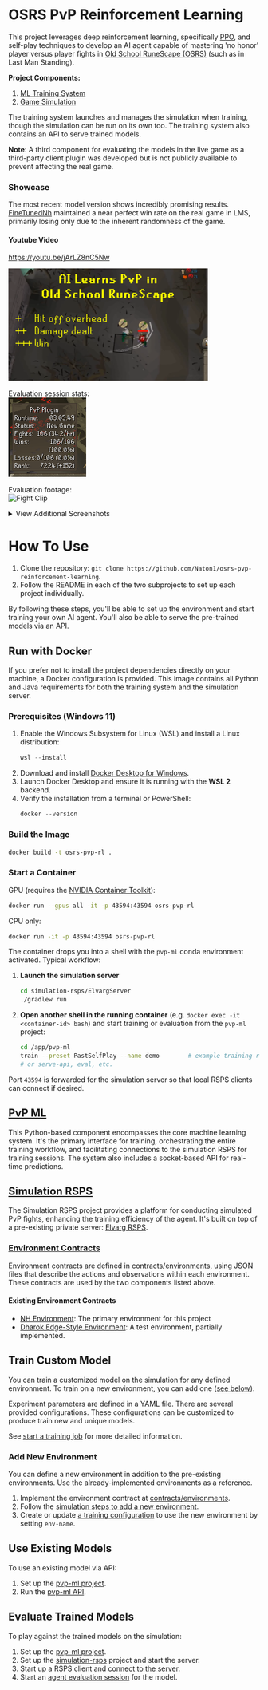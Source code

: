 # OSRS PvP Reinforcement Learning

This project leverages deep reinforcement learning, specifically [PPO](https://arxiv.org/pdf/1707.06347.pdf), and
self-play techniques to develop an AI agent capable of mastering 'no honor' player versus player fights
in [Old School RuneScape (OSRS)](https://oldschool.runescape.com/) (such as in Last Man Standing).

**Project Components:**

1. [ML Training System](#pvp-ml)
2. [Game Simulation](#simulation-rsps)

The training system launches and manages the simulation when training, though the simulation can be run on its own too.
The training system also contains an API to serve trained models.

**Note**: A third component for evaluating the models in the live game as a third-party client plugin was developed but
is not publicly available to prevent affecting the real game.

### Showcase

The most recent model version shows incredibly promising results. [FineTunedNh](pvp-ml/models) maintained a
near perfect win rate on the real game in LMS, primarily losing only due to the inherent randomness of the game.

#### Youtube Video

https://youtu.be/jArLZ8nC5Nw

[<img width=400 src="./assets/youtube-thumbnail.png">](https://youtu.be/jArLZ8nC5Nw)

Evaluation session stats:\
![LMS Session](assets/pvp-plugin.png)

Evaluation footage:\
![Fight Clip](assets/clipped-ags-kill.gif)

<details>
  <summary>View Additional Screenshots</summary>

* Win rate against scripted baseline throughout training
  ![Eval Win Rate](assets/train-eval-percent.png)

* LMS! (note: this account was used for testing/data collection too, the final trained model has ~99% win rate)
  ![LMS Stats](assets/lms-ingame-stats.png)

* First to 10k+ PvP Arena rank, and reached #1
  ![#1 Highscores](assets/pvp-arena-highscores.png)

* In-game PvP Arena rank (the game really says this)
  ![10k+ Rank](assets/pvp-area-ingame-rank.png)

</details>

# How To Use

1. Clone the repository: `git clone https://github.com/Naton1/osrs-pvp-reinforcement-learning`.
2. Follow the README in each of the two subprojects to set up each project individually.

By following these steps, you'll be able to set up the environment and start training your own AI agent. You'll also
be able to serve the pre-trained models via an API.

## Run with Docker

If you prefer not to install the project dependencies directly on your machine, a Docker configuration is provided.
This image contains all Python and Java requirements for both the training system and the simulation server.

### Prerequisites (Windows 11)

1. Enable the Windows Subsystem for Linux (WSL) and install a Linux distribution:
   ```powershell
   wsl --install
   ```
2. Download and install [Docker Desktop for Windows](https://docs.docker.com/desktop/install/windows-install/).
3. Launch Docker Desktop and ensure it is running with the **WSL 2** backend.
4. Verify the installation from a terminal or PowerShell:
   ```powershell
   docker --version
   ```

### Build the Image

```bash
docker build -t osrs-pvp-rl .
```

### Start a Container

GPU (requires the [NVIDIA Container Toolkit](https://docs.nvidia.com/datacenter/cloud-native/container-toolkit/install-guide.html)):

```bash
docker run --gpus all -it -p 43594:43594 osrs-pvp-rl
```

CPU only:

```bash
docker run -it -p 43594:43594 osrs-pvp-rl
```

The container drops you into a shell with the `pvp-ml` conda environment activated. Typical workflow:

1. **Launch the simulation server**

   ```bash
   cd simulation-rsps/ElvargServer
   ./gradlew run
   ```

2. **Open another shell in the running container** (e.g. `docker exec -it <container-id> bash`) and start training or
   evaluation from the `pvp-ml` project:

   ```bash
   cd /app/pvp-ml
   train --preset PastSelfPlay --name demo        # example training run
   # or serve-api, eval, etc.
   ```

Port `43594` is forwarded for the simulation server so that local RSPS clients can connect if desired.

## [PvP ML](pvp-ml)

This Python-based component encompasses the core machine learning system. It's the primary interface for training,
orchestrating the entire training workflow, and facilitating connections to the simulation RSPS for training
sessions. The system also includes a socket-based API for real-time predictions.

## [Simulation RSPS](simulation-rsps)

The Simulation RSPS project provides a platform for conducting simulated PvP fights, enhancing the training efficiency
of the agent. It's built on top of a pre-existing private server: [Elvarg RSPS](https://github.com/RSPSApp/elvarg-rsps).

### [Environment Contracts](contracts)

Environment contracts are defined in [contracts/environments](contracts/environments), using JSON files that
describe the actions and observations within each environment. These contracts are used by the two components listed
above.

#### Existing Environment Contracts

* [NH Environment](contracts/environments/NhEnv.json): The primary environment for this project
* [Dharok Edge-Style Environment](contracts/environments/DharokEnv.json): A test environment, partially implemented.

## Train Custom Model

You can train a customized model on the simulation for any defined environment. To train on a new environment, you
can add one ([see below](#add-new-environment)).

Experiment parameters are defined in a YAML file. There are several provided configurations. These configurations
can be customized to produce train new and unique models.

See [start a training job](pvp-ml/README.md#start-training-job) for more detailed
information.

### Add New Environment

You can define a new environment in addition to the pre-existing environments. Use the already-implemented environments
as a reference.

1) Implement the environment contract at [contracts/environments](contracts/environments).
2) Follow the [simulation steps to add a new environment](simulation-rsps/README.md#add-new-environment).
3) Create or update [a training configuration](pvp-ml/config) to use the new environment by setting `env-name`.

## Use Existing Models

To use an existing model via API:

1. Set up the [pvp-ml project](pvp-ml/README.md#how-to-use).
2. Run the [pvp-ml API](pvp-ml/README.md#serve-models-via-api).

## Evaluate Trained Models

To play against the trained models on the simulation:

1. Set up the [pvp-ml project](pvp-ml/README.md#how-to-use).
2. Set up the [simulation-rsps](simulation-rsps/README.md#how-to-use) project and start the server.
3. Start up a RSPS client and [connect to the server](simulation-rsps/README.md#connect-to-server-via-client).
4. Start an [agent evaluation session](pvp-ml/README.md#evaluate-model-on-simulation) for the model.